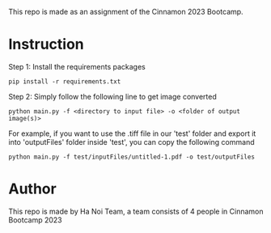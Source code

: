 This repo is made as an assignment of the Cinnamon 2023 Bootcamp.

# Instruction

Step 1: Install the requirements packages
```
pip install -r requirements.txt
```

Step 2: Simply follow the following line to get image converted

```
python main.py -f <directory to input file> -o <folder of output image(s)>
```

For example, if you want to use the .tiff file in our 'test' folder and export it into 'outputFiles' folder inside 'test', you can copy the following command

```
python main.py -f test/inputFiles/untitled-1.pdf -o test/outputFiles
```

# Author

This repo is made by Ha Noi Team, a team consists of 4 people in Cinnamon Bootcamp 2023
